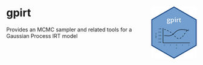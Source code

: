 # gpirt <img src='man/figures/logo.png' align="right" height="139" />

Provides an MCMC sampler and related tools for a Gaussian Process IRT model

